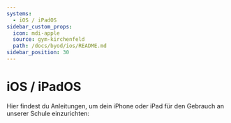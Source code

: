 ```yaml
---
systems:
  - iOS / iPadOS
sidebar_custom_props:
  icon: mdi-apple
  source: gym-kirchenfeld
  path: /docs/byod/ios/README.md
sidebar_position: 30
---
```


# iOS / iPadOS



Hier findest du Anleitungen, um dein iPhone oder iPad für den Gebrauch an unserer Schule einzurichten:

<Features/>
